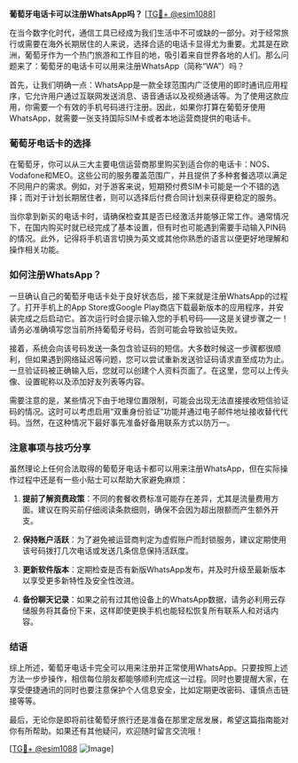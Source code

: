 **葡萄牙电话卡可以注册WhatsApp吗？** [[TG💪+ @esim1088](https://t.me/s/esim1088)]

在当今数字化时代，通信工具已经成为我们生活中不可或缺的一部分。对于经常旅行或需要在海外长期居住的人来说，选择合适的电话卡显得尤为重要。尤其是在欧洲，葡萄牙作为一个热门旅游和工作目的地，吸引着来自世界各地的人们。那么问题来了：葡萄牙的电话卡可以用来注册WhatsApp（简称“WA”）吗？

首先，让我们明确一点：WhatsApp是一款全球范围内广泛使用的即时通讯应用程序，它允许用户通过互联网发送消息、语音通话以及视频通话等。为了使用这款应用，你需要一个有效的手机号码进行注册。因此，如果你打算在葡萄牙使用WhatsApp，就需要一张支持国际SIM卡或者本地运营商提供的电话卡。

### 葡萄牙电话卡的选择

在葡萄牙，你可以从三大主要电信运营商那里购买到适合你的电话卡：NOS、Vodafone和MEO。这些公司的服务覆盖范围广，并且提供了多种套餐选项以满足不同用户的需求。例如，对于游客来说，短期预付费SIM卡可能是一个不错的选择；而对于计划长期居住者，则可以选择后付费合同计划来获得更稳定的服务。

当你拿到新买的电话卡时，请确保检查其是否已经激活并能够正常工作。通常情况下，在国内购买时就已经完成了基本设置，但有时也可能遇到需要手动输入PIN码的情况。此外，记得将手机语言切换为英文或其他你熟悉的语言以便更好地理解和操作相关功能。

### 如何注册WhatsApp？

一旦确认自己的葡萄牙电话卡处于良好状态后，接下来就是注册WhatsApp的过程了。打开手机上的App Store或Google Play商店下载最新版本的应用程序，并安装完成之后启动它。首次运行时会提示输入您的手机号码——这是关键步骤之一！请务必准确填写您当前所持葡萄牙号码，否则可能会导致验证失败。

接着，系统会向该号码发送一条包含验证码的短信。大多数时候这一步骤都很顺利，但如果遇到网络延迟等问题，您可以尝试重新发送验证码请求直至成功为止。一旦验证码被正确输入后，您就可以创建个人资料页面了。在这里，您可以上传头像、设置昵称以及添加好友列表等内容。

需要注意的是，某些情况下由于地理位置限制，可能会出现无法直接接收短信验证码的情况。这时可以考虑启用“双重身份验证”功能并通过电子邮件地址接收替代代码。当然，在这种情况下最好事先准备好备用联系方式以防万一。

### 注意事项与技巧分享

虽然理论上任何合法取得的葡萄牙电话卡都可以用来注册WhatsApp，但在实际操作过程中还是有一些小贴士可以帮助大家避免麻烦：

1. **提前了解资费政策**：不同的套餐收费标准可能存在差异，尤其是流量费用方面。建议在购买前仔细阅读条款细则，确保不会因为超出限额而产生额外开支。
   
2. **保持账户活跃**：为了避免被运营商判定为虚假账户而封锁服务，建议定期使用该号码拨打几次电话或发送几条信息保持活跃度。

3. **更新软件版本**：定期检查是否有新版WhatsApp发布，并及时升级至最新版本以享受更多新特性及安全性改进。

4. **备份聊天记录**：如果之前有过其他设备上的WhatsApp数据，请务必利用云存储服务将其备份下来，这样即使更换手机也能轻松恢复所有联系人和对话内容。

### 结语

综上所述，葡萄牙电话卡完全可以用来注册并正常使用WhatsApp。只要按照上述方法一步步操作，相信每位朋友都能够顺利完成这一过程。同时也要提醒大家，在享受便捷通讯的同时也要注意保护个人信息安全，比如定期更改密码、谨慎点击链接等等。

最后，无论你是即将前往葡萄牙旅行还是准备在那里定居发展，希望这篇指南能对你有所帮助。如果还有其他疑问，欢迎随时留言交流哦！

[[TG💪+ @esim1088](https://t.me/s/esim1088) ![Image](https://i.postimg.cc/4NQfJmqS/Snipaste-2025-05-13-00-14-12.png)]